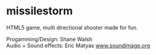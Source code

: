 # missilestorm
HTML5 game, multi directional shooter made for fun.

Progamming/Design: Shane Walsh </br>
Audio + Sound effects: Eric Matyas  www.soundimage.org
